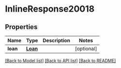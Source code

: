 # InlineResponse20018

## Properties
Name | Type | Description | Notes
------------ | ------------- | ------------- | -------------
**loan** | [**Loan**](Loan.md) |  | [optional] 

[[Back to Model list]](../README.md#documentation-for-models) [[Back to API list]](../README.md#documentation-for-api-endpoints) [[Back to README]](../README.md)



